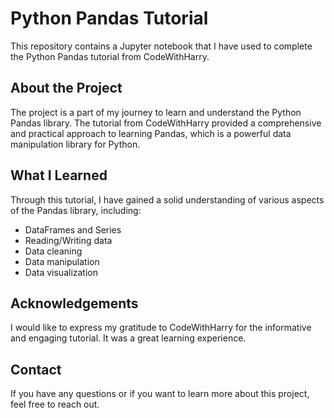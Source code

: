 # Python Pandas Tutorial

This repository contains a Jupyter notebook that I have used to complete the Python Pandas tutorial from CodeWithHarry.

## About the Project

The project is a part of my journey to learn and understand the Python Pandas library. The tutorial from CodeWithHarry provided a comprehensive and practical approach to learning Pandas, which is a powerful data manipulation library for Python.

## What I Learned

Through this tutorial, I have gained a solid understanding of various aspects of the Pandas library, including:

- DataFrames and Series
- Reading/Writing data
- Data cleaning
- Data manipulation
- Data visualization

## Acknowledgements

I would like to express my gratitude to CodeWithHarry for the informative and engaging tutorial. It was a great learning experience.

## Contact

If you have any questions or if you want to learn more about this project, feel free to reach out.
